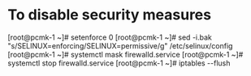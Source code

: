 # To disable security measures

[root@pcmk-1 ~]# setenforce 0
[root@pcmk-1 ~]# sed -i.bak "s/SELINUX=enforcing/SELINUX=permissive/g" /etc/selinux/config
[root@pcmk-1 ~]# systemctl mask firewalld.service
[root@pcmk-1 ~]# systemctl stop firewalld.service
[root@pcmk-1 ~]# iptables --flush